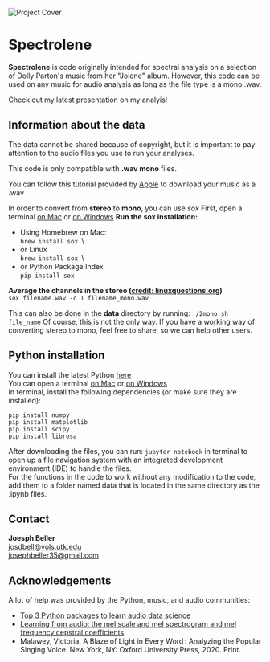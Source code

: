 ![Project Cover](https://github.com/josephbeller/spectrolene/blob/master/img/spectrolene_cover.png)

# Spectrolene
**Spectrolene** is code originally intended for spectral analysis on a selection of Dolly Parton's music from her "Jolene" album. However, this code can be used on any music for audio analysis as long as the file type is a mono .wav. 

Check out my latest presentation on my analyis!
## Information about the data

The data cannot be shared because of copyright, but it is important to pay attention to the audio files you use to run your analyses.

This code is only compatible with **.wav mono** files.

You can follow this tutorial provided by [Apple][applemusic] to download your music as a .wav

In order to convert from **stereo** to **mono**, you can use *sox*
First, open a terminal [on Mac][l2] or [on Windows][l3]
**Run the sox installation:**
- Using Homebrew on Mac:\
``` brew install sox  ```\
- or Linux\
``` brew install sox  ```\
- or Python Package Index\
``` pip install sox ```

**Average the channels in the stereo ([credit: linuxquestions.org])**\
``` sox filename.wav -c 1 filename_mono.wav ```

This can also be done in the **data** directory by running:
```./2mono.sh file_name```
Of course, this is not the only way. If you have a working way of converting stereo to mono, feel free to share, so we can help other users.

## Python installation
You can install the latest Python [here][l1]\
You can open a terminal [on Mac][l2] or [on Windows][l3]\
In terminal, install the following dependencies (or make sure they are installed):
```
pip install numpy
pip install matplotlib
pip install scipy
pip install librosa 
```
After downloading the files, you can run:
``` jupyter notebook ```
in terminal to open up a file navigation system with an integrated development environment (IDE) to handle the files.\
For the functions in the code to work without any modification to the code, add them to a folder named data that is located in the same directory as the .ipynb files.

## Contact
**Joesph Beller**\
josdbell@vols.utk.edu\
josephbeller35@gmail.com

## Acknowledgements
A lot of help was provided by the Python, music, and audio communities:
 * [Top 3 Python packages to learn audio data science][l4]
 * [Learning from audio: the mel scale and mel spectrogram and mel frequency cepstral coefficients][l5]
 * Malawey, Victoria. A Blaze of Light in Every Word : Analyzing the Popular Singing Voice. New York, NY: Oxford University Press, 2020. Print.


[//]: #References

[applemusic]: <https://support.apple.com/en-us/HT204310>
[credit: linuxquestions.org]: <https://www.linuxquestions.org/questions/slackware-14/use-sox-to-make-a-file-mono-848072/>
[l1]: <https://www.python.org/downloads/>
[l2]: <https://www.youtube.com/watch?v=U8qQup7_nuo>
[l3]: <https://www.youtube.com/watch?v=8Iyldhkrh7E>
[l4]: <https://towardsdatascience.com/top-3-python-packages-to-learn-audio-data-science-project-cbd11c100fe7>
[l5]: <https://towardsdatascience.com/learning-from-audio-the-mel-scale-mel-spectrograms-and-mel-frequency-cepstral-coefficients-f5752b6324a8#:~:text=Leveraging%20Mel%20Spectrograms%20is%20a,learn%20from%20the%20recorded%20sounds.>

